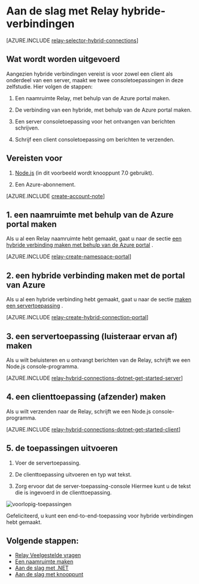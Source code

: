 <properties
    pageTitle="Aan de slag met Relay hybride verbindingen | Microsoft Azure"
    description="Een toepassing voor knooppunt console schrijven voor hybride verbindingen"
    services="service-bus"
    documentationCenter="node"
    authors="jtaubensee"
    manager="timlt"
    editor=""/>

<tags
    ms.service="service-bus"
    ms.devlang="tbd"
    ms.topic="hero-article"
    ms.tgt_pltfrm="node"
    ms.workload="na"
    ms.date="10/28/2016"
    ms.author="jotaub"/>

# <a name="get-started-with-relay-hybrid-connections"></a>Aan de slag met Relay hybride-verbindingen

[AZURE.INCLUDE [relay-selector-hybrid-connections](../../includes/relay-selector-hybrid-connections.md)]

## <a name="what-will-be-accomplished"></a>Wat wordt worden uitgevoerd

Aangezien hybride verbindingen vereist is voor zowel een client als onderdeel van een server, maakt we twee consoletoepassingen in deze zelfstudie. Hier volgen de stappen:

1. Een naamruimte Relay, met behulp van de Azure portal maken.

2. De verbinding van een hybride, met behulp van de Azure portal maken.

3. Een server consoletoepassing voor het ontvangen van berichten schrijven.

4. Schrijf een client consoletoepassing om berichten te verzenden.

## <a name="prerequisites"></a>Vereisten voor

1. [Node.js](https://nodejs.org/en/) (in dit voorbeeld wordt knooppunt 7.0 gebruikt).

2. Een Azure-abonnement.

[AZURE.INCLUDE [create-account-note](../../includes/create-account-note.md)]

## <a name="1-create-a-namespace-using-the-azure-portal"></a>1. een naamruimte met behulp van de Azure portal maken

Als u al een Relay naamruimte hebt gemaakt, gaat u naar de sectie [een hybride verbinding maken met behulp van de Azure portal](#2-create-a-hybrid-connection-using-the-azure-portal) .

[AZURE.INCLUDE [relay-create-namespace-portal](../../includes/relay-create-namespace-portal.md)]

## <a name="2-create-a-hybrid-connection-using-the-azure-portal"></a>2. een hybride verbinding maken met de portal van Azure

Als u al een hybride verbinding hebt gemaakt, gaat u naar de sectie [maken een servertoepassing](#3-create-a-server-application-listener) .

[AZURE.INCLUDE [relay-create-hybrid-connection-portal](../../includes/relay-create-hybrid-connection-portal.md)]

## <a name="3-create-a-server-application-listener"></a>3. een servertoepassing (luisteraar ervan af) maken

Als u wilt beluisteren en u ontvangt berichten van de Relay, schrijft we een Node.js console-programma.

[AZURE.INCLUDE [relay-hybrid-connections-dotnet-get-started-server](../../includes/relay-hybrid-connections-node-get-started-server.md)]

## <a name="4-create-a-client-application-sender"></a>4. een clienttoepassing (afzender) maken

Als u wilt verzenden naar de Relay, schrijft we een Node.js console-programma.

[AZURE.INCLUDE [relay-hybrid-connections-dotnet-get-started-client](../../includes/relay-hybrid-connections-node-get-started-client.md)]

## <a name="5-run-the-applications"></a>5. de toepassingen uitvoeren

1. Voer de servertoepassing.

2. De clienttoepassing uitvoeren en typ wat tekst.

3. Zorg ervoor dat de server-toepassing-console Hiermee kunt u de tekst die is ingevoerd in de clienttoepassing.

![voorlopig-toepassingen](./media/relay-hybrid-connections-node-get-started/running-applications.png)

Gefeliciteerd, u kunt een end-to-end-toepassing voor hybride verbindingen hebt gemaakt.

## <a name="next-steps"></a>Volgende stappen:

- [Relay Veelgestelde vragen](relay-faq.md)
- [Een naamruimte maken](relay-create-namespace-portal.md)
- [Aan de slag met .NET](relay-hybrid-connections-dotnet-get-started.md)
- [Aan de slag met knooppunt](relay-hybrid-connections-node-get-started.md)